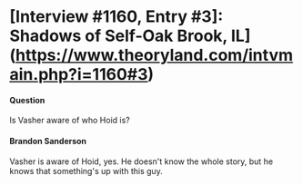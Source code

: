 # [Interview #1160, Entry #3]: Shadows of Self-Oak Brook, IL](https://www.theoryland.com/intvmain.php?i=1160#3)

#### Question

Is Vasher aware of who Hoid is?

#### Brandon Sanderson

Vasher is aware of Hoid, yes. He doesn't know the whole story, but he knows that something's up with this guy.

